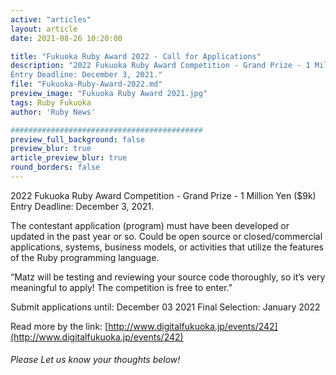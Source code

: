 ```yaml
---
active: "articles"
layout: article
date: 2021-08-26 10:20:00

title: "Fukuoka Ruby Award 2022 - Call for Applications"
description: "2022 Fukuoka Ruby Award Competition - Grand Prize - 1 Million Yen ($9k)
Entry Deadline: December 3, 2021."
file: "Fukuoka-Ruby-Award-2022.md"
preview_image: "Fukuoka Ruby Award 2021.jpg"
tags: Ruby Fukuoka
author: 'Ruby News'

###########################################
preview_full_background: false
preview_blur: true
article_preview_blur: true
round_borders: false
---
```


2022 Fukuoka Ruby Award Competition - Grand Prize - 1 Million Yen ($9k)
Entry Deadline: December 3, 2021.

The contestant application (program) must have been developed or updated in the past year or so. Could be open source or closed/commercial applications, systems, business models, or activities that utilize the features of the Ruby programming language.

“Matz will be testing and reviewing your source code thoroughly, so it’s very meaningful to apply! The competition is free to enter.”

Submit applications until: December 03 2021
Final Selection: January 2022

Read more by the link: [http://www.digitalfukuoka.jp/events/242](http://www.digitalfukuoka.jp/events/242)

###### Please Let us know your thoughts below!
